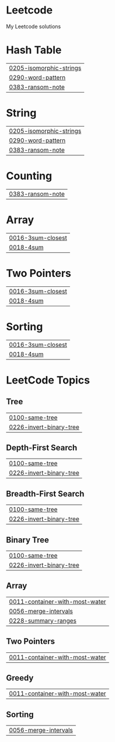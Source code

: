 # Leetcode
My Leetcode solutions


# Hash Table
|  |
| ------- |
| [0205-isomorphic-strings](https://github.com/xiec1377/Leetcode/tree/master/0205-isomorphic-strings) |
| [0290-word-pattern](https://github.com/xiec1377/Leetcode/tree/master/0290-word-pattern) |
| [0383-ransom-note](https://github.com/xiec1377/Leetcode/tree/master/0383-ransom-note) |
# String
|  |
| ------- |
| [0205-isomorphic-strings](https://github.com/xiec1377/Leetcode/tree/master/0205-isomorphic-strings) |
| [0290-word-pattern](https://github.com/xiec1377/Leetcode/tree/master/0290-word-pattern) |
| [0383-ransom-note](https://github.com/xiec1377/Leetcode/tree/master/0383-ransom-note) |
# Counting
|  |
| ------- |
| [0383-ransom-note](https://github.com/xiec1377/Leetcode/tree/master/0383-ransom-note) |
# Array
|  |
| ------- |
| [0016-3sum-closest](https://github.com/xiec1377/Leetcode/tree/master/0016-3sum-closest) |
| [0018-4sum](https://github.com/xiec1377/Leetcode/tree/master/0018-4sum) |
# Two Pointers
|  |
| ------- |
| [0016-3sum-closest](https://github.com/xiec1377/Leetcode/tree/master/0016-3sum-closest) |
| [0018-4sum](https://github.com/xiec1377/Leetcode/tree/master/0018-4sum) |
# Sorting
|  |
| ------- |
| [0016-3sum-closest](https://github.com/xiec1377/Leetcode/tree/master/0016-3sum-closest) |
| [0018-4sum](https://github.com/xiec1377/Leetcode/tree/master/0018-4sum) |
<!---LeetCode Topics Start-->
# LeetCode Topics
## Tree
|  |
| ------- |
| [0100-same-tree](https://github.com/xiec1377/Leetcode/tree/master/0100-same-tree) |
| [0226-invert-binary-tree](https://github.com/xiec1377/Leetcode/tree/master/0226-invert-binary-tree) |
## Depth-First Search
|  |
| ------- |
| [0100-same-tree](https://github.com/xiec1377/Leetcode/tree/master/0100-same-tree) |
| [0226-invert-binary-tree](https://github.com/xiec1377/Leetcode/tree/master/0226-invert-binary-tree) |
## Breadth-First Search
|  |
| ------- |
| [0100-same-tree](https://github.com/xiec1377/Leetcode/tree/master/0100-same-tree) |
| [0226-invert-binary-tree](https://github.com/xiec1377/Leetcode/tree/master/0226-invert-binary-tree) |
## Binary Tree
|  |
| ------- |
| [0100-same-tree](https://github.com/xiec1377/Leetcode/tree/master/0100-same-tree) |
| [0226-invert-binary-tree](https://github.com/xiec1377/Leetcode/tree/master/0226-invert-binary-tree) |
## Array
|  |
| ------- |
| [0011-container-with-most-water](https://github.com/xiec1377/Leetcode/tree/master/0011-container-with-most-water) |
| [0056-merge-intervals](https://github.com/xiec1377/Leetcode/tree/master/0056-merge-intervals) |
| [0228-summary-ranges](https://github.com/xiec1377/Leetcode/tree/master/0228-summary-ranges) |
## Two Pointers
|  |
| ------- |
| [0011-container-with-most-water](https://github.com/xiec1377/Leetcode/tree/master/0011-container-with-most-water) |
## Greedy
|  |
| ------- |
| [0011-container-with-most-water](https://github.com/xiec1377/Leetcode/tree/master/0011-container-with-most-water) |
## Sorting
|  |
| ------- |
| [0056-merge-intervals](https://github.com/xiec1377/Leetcode/tree/master/0056-merge-intervals) |
<!---LeetCode Topics End-->
